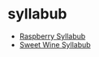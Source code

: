 # syllabub

 * [Raspberry Syllabub](index/r/raspberry-syllabub-104345.json)
 * [Sweet Wine Syllabub](index/s/sweet-wine-syllabub-1956.json)
